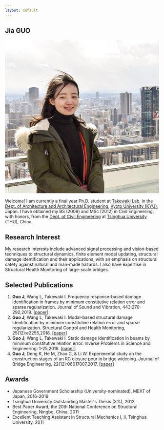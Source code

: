 ```yaml
---
layout: default
---
```


## Jia GUO

<img class="profile-picture" src="me.jpg">

Welcome! I am currently a final year Ph.D. student at [Takewaki Lab.](http://takewaki-lab.archi.kyoto-u.ac.jp/takewaki_tsuji_lab/home.php?lang=ENG) in the [Dept. of Architecture and Architectural Engineering](https://www.ar.t.kyoto-u.ac.jp/en), [Kyoto University (KYU)](https://www.kyoto-u.ac.jp/en/), Japan. I have obtained my BS (2009) and MSc (2012) in Civil Engineering, with honors, from the [Dept. of Civil Engineering](http://www.civil.tsinghua.edu.cn/en/ce/index.html) at [Tsinghua University](http://www.tsinghua.edu.cn/publish/thu2018en/index.html) (THU), China.

## Research Interest

My research interests include advanced signal processing and vision-based techniques to structural dynamics, finite element model updating, structural damage identification and their applications, with an emphasis on structural safety against natural and man-made hazards. I also have expertise in Structural Health Monitoring of large-scale bridges.  

## Selected Publications

1. **Guo J**, Wang L, Takewaki I. Frequency response-based damage identification in frames by minimum constitutive relation error and sparse regularization. Journal of Sound and Vibration, 443:270-292,2019.
[[paper](https://www.sciencedirect.com/science/article/pii/S0022460X1830782X)]
2. **Guo J**, Wang L, Takewaki I. Modal-based structural damage identification by minimum constitutive relation error and sparse regularization. Structural Control and Health Monitoring, 25(12):e2255,2018.
[[paper](https://onlinelibrary.wiley.com/doi/full/10.1002/stc.2255)]
3. **Guo J**, Wang L, Takewaki I. Static damage identification in beams by minimum constitutive relation error. Inverse Problems in Science and Engineering: 1-25,2018.
[[paper](https://www.tandfonline.com/doi/abs/10.1080/17415977.2018.1553965)]
4. **Guo J**, Deng K, He M, Zhao C, & Li W. Experimental study on the construction stages of an RC closure pour in bridge widening. Journal of Bridge Engineering, 22(12):06017007,2017.
[[paper](https://ascelibrary.org/doi/full/10.1061/(ASCE)BE.1943-5592.0001155)]

## Awards

* Japanese Government Scholarship (University-nominated), MEXT of Japan, 2016-2019
* Tsinghua University Outstanding Master's Thesis (3%), 2012
* Best Paper Award, the 20th National Conference on Structural Engineering, Ningbo, China, 2011
* Excellent Teaching Assistant in Structural Mechanics I, II, Tsinghua University, 2011

